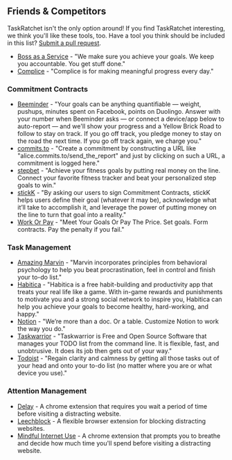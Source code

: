 ## Friends & Competitors

TaskRatchet isn't the only option around! If you find TaskRatchet interesting, we think you'll
like these tools, too. Have a tool you think should be included in this list? [Submit a pull request][1].

- [Boss as a Service](https://bossasaservice.life/) - "We make sure you achieve your goals. We keep you accountable. You get stuff done."
- [Complice](https://complice.co/) - "Complice is for making meaningful progress every day."

### Commitment Contracts

- [Beeminder](https://www.beeminder.com/home) - "Your goals can be anything quantifiable — weight, pushups, minutes 
spent on Facebook, points on Duolingo. Answer with your number when Beeminder asks — or connect a device/app below to 
auto-report — and we'll show your progress and a Yellow Brick Road to follow to stay on track. If you go off track, you 
pledge money to stay on the road the next time. If you go off track again, we charge you."
- [commits.to](http://commits.to/) - "Create a commitment by constructing a URL like "alice.commits.to/send_the_report" 
and just by clicking on such a URL, a commitment is logged here."
- [stepbet](https://waybetter.com/stepbet) - "Achieve your fitness goals by putting real money on the line. Connect your favorite fitness tracker and beat your personalized step goals to win."
- [stickK](https://www.stickk.com/) - "By asking our users to sign Commitment Contracts, stickK helps users define their 
goal (whatever it may be), acknowledge what it’ll take to accomplish it, and leverage the power of putting money on the 
line to turn that goal into a reality."
- [Work Or Pay](https://www.workorpay.com/) - "Meet Your Goals Or Pay The Price. Set goals. Form contracts. Pay the penalty if you fail."

### Task Management

- [Amazing Marvin](https://amazingmarvin.com/) - "Marvin incorporates principles from behavioral psychology to help you 
beat procrastination, feel in control and finish your to-do list."
- [Habitica](https://habitica.com/static/home) - "Habitica is a free habit-building and productivity app that treats your real life like a game. With in-game rewards and punishments to motivate you and a strong social network to inspire you, Habitica can help you achieve your goals to become healthy, hard-working, and happy."
- [Notion](https://www.notion.so/product) - "We’re more than a doc. Or a table. Customize Notion to work the way you do."
- [Taskwarrior](https://taskwarrior.org/) - "Taskwarrior is Free and Open Source Software that manages your TODO list 
from the command line. It is flexible, fast, and unobtrusive. It does its job then gets out of your way."
- [Todoist](https://todoist.com/) - "Regain clarity and calmness by getting all those tasks out of your head and onto 
your to-do list (no matter where you are or what device you use)."

### Attention Management

- [Delay](https://chrome.google.com/webstore/detail/delay/fbhbfbladmbgakfkccbfjpbabagjcmid) - A chrome extension that requires you wait a period of time before visiting a distracting website.
- [Leechblock](https://www.proginosko.com/leechblock/) - A flexible browser extension for blocking distracting websites.
- [Mindful Internet Use](https://mindfulinternetuse.com/) - A chrome extension that prompts you to breathe and decide how much time you'll spend before visiting a distracting website.

[1]: https://github.com/narthur/taskratchet-docs/edit/master/friends.md
